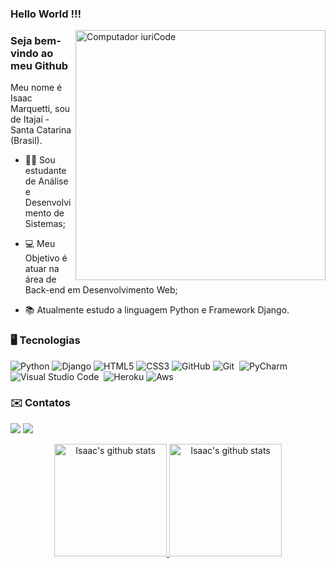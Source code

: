  ### Hello World !!! 

<img src="https://raw.githubusercontent.com/MicaelliMedeiros/micaellimedeiros/master/image/computer-illustration.png" min-width="400px" max-width="400px" width="400px" align="right" alt="Computador iuriCode">

### Seja bem-vindo ao meu Github
<p>
  Meu nome é Isaac Marquetti, sou de Itajaí - Santa Catarina (Brasil).
</p>

- 👨‍🎓 Sou estudante de Análise e Desenvolvimento de Sistemas; 

- 💻 Meu Objetivo é atuar na área de Back-end em Desenvolvimento Web; 

- 📚 Atualmente estudo a linguagem Python e Framework Django.

### 🖥️ Tecnologias

![Python](https://img.shields.io/badge/Python-3776AB?style=for-the-badge&logo=python&logoColor=white)
![Django](https://img.shields.io/badge/Django-092E20?style=for-the-badge&logo=django&logoColor=white)
![HTML5](https://img.shields.io/badge/HTML5-E34F26?style=for-the-badge&logo=html5&logoColor=white)
![CSS3](https://img.shields.io/badge/CSS3-1572B6?style=for-the-badge&logo=css3&logoColor=white)
![GitHub](https://img.shields.io/badge/GitHub-100000?style=for-the-badge&logo=github&logoColor=white)
![Git](https://img.shields.io/badge/Git-F05032?style=for-the-badge&logo=git&logoColor=white)&nbsp;
![PyCharm](https://img.shields.io/badge/PyCharm-000000.svg?&style=for-the-badge&logo=PyCharm&logoColor=white)
![Visual Studio Code](https://img.shields.io/badge/Visual_Studio_Code-0078D4?style=for-the-badge&logo=visual%20studio%20code&logoColor=white)&nbsp;
![Heroku](https://img.shields.io/badge/Heroku-430098?style=for-the-badge&logo=heroku&logoColor=white)
![Aws](https://img.shields.io/badge/Amazon_AWS-232F3E?style=for-the-badge&logo=amazon-aws&logoColor=white)

### ✉️ Contatos

<p align="left">
  <a href="https://www.linkedin.com/in/isaac-marquetti-6298a773/"><img src="https://img.shields.io/badge/-Isaac%20Marquetti-0077B5?style=flat&logo=Linkedin&logoColor=white"/></a>
  <a href="mailto:isaac.marquetti@gmail.com"><img src="https://img.shields.io/badge/-isaac.marquetti@gmail.com-D14836?style=flat&logo=Gmail&logoColor=white"/></a>

 
 <div align="center">
  <a href="https://github.com/isaacmarquetti">
  <img height="180em" src="https://github-readme-stats.vercel.app/api?username=isaacmarquetti&show_icons=true&count_private=true&hide_border=true&&exclude_repo=DatabaseAnalysisProject,probability-and-statistics-database-analysis,FacialRecognitionProject,ClassroomProject&include_all_commits=true&theme=nightowl" alt="Isaac's github stats"/>
  <img height="180em" src="https://github-readme-stats.vercel.app/api/top-langs?username=isaacmarquetti&layout=compact&langs_count=20&hide_border=true&theme=nightowl" alt="Isaac's github stats"/>
</div>
